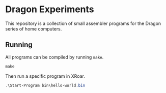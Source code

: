 Dragon Experiments
==================

This repository is a collection of small assembler programs for the Dragon series of home computers.


Running
-------

All programs can be compiled by running `make`.

```powershell
make
```

Then run a specific program in XRoar.

```powershell
.\Start-Program bin\hello-world.bin
```
